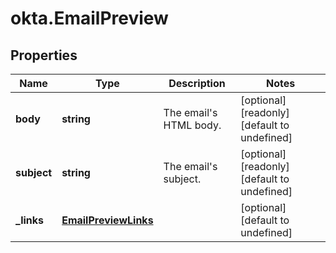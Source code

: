 # okta.EmailPreview

## Properties

Name | Type | Description | Notes
------------ | ------------- | ------------- | -------------
**body** | **string** | The email&#39;s HTML body. | [optional] [readonly] [default to undefined]
**subject** | **string** | The email&#39;s subject. | [optional] [readonly] [default to undefined]
**_links** | [**EmailPreviewLinks**](EmailPreviewLinks.md) |  | [optional] [default to undefined]

